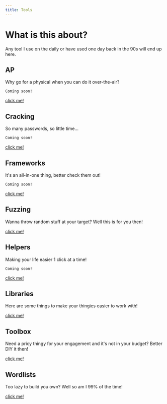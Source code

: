 ```yaml
---
title: Tools
---
```


# What is this about?
Any tool I use on the daily or have used one day back in the 90s will end up here.

## AP
Why go for a physical when you can do it over-the-air?

```
Coming soon!
```
[click me!](./AP/)

## Cracking
So many passwords, so little time...

```
Coming soon!
```
[click me!](./Cracking/)

## Frameworks
It's an all-in-one thing, better check them out!

```
Coming soon!
```
[click me!](./Frameworks/)

## Fuzzing
Wanna throw random stuff at your target? Well this is for you then!

[click me!](./Fuzz/)

## Helpers
Making your life easier 1 click at a time!

```
Coming soon!
```
[click me!](./Helpers/)

## Libraries
Here are some things to make your thingies easier to work with!

[click me!](./Libraries/)

## Toolbox
Need a pricy thingy for your engagement and it's not in your budget? Better DIY it then!

[click me!](./Toolbox/)

## Wordlists
Too lazy to build you own? Well so am I 99% of the time!

[click me!](./Wordlist/)
